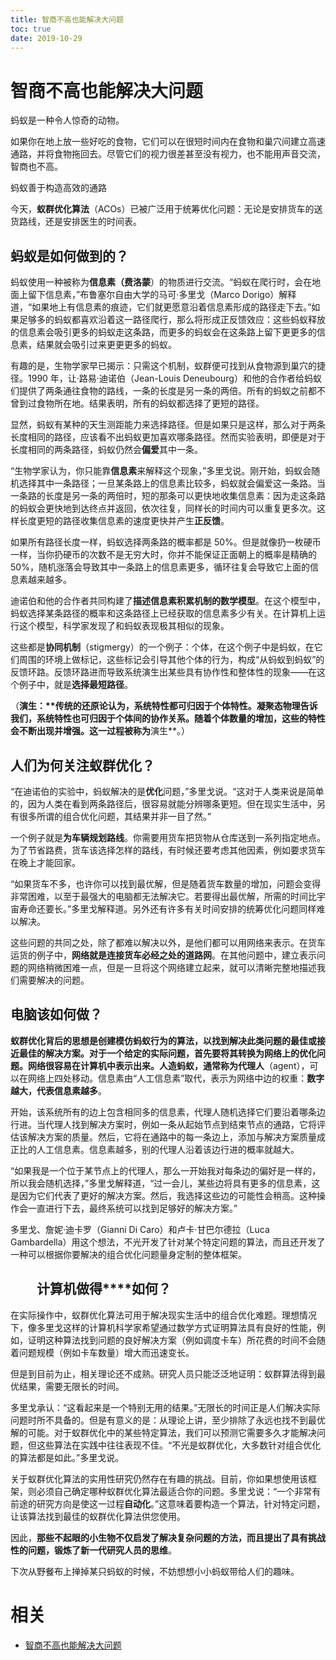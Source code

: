 ```yaml
---
title: 智商不高也能解决大问题
toc: true
date: 2019-10-29
---
```

# 智商不高也能解决大问题

蚂蚁是一种令人惊奇的动物。

如果你在地上放一些好吃的食物，它们可以在很短时间内在食物和巢穴间建立高速通路，并将食物拖回去。尽管它们的视力很差甚至没有视力，也不能用声音交流，智商也不高。

蚂蚁善于构造高效的通路

今天，**蚁群优化算法**（ACOs）已被广泛用于统筹优化问题：无论是安排货车的送货路线，还是安排医生的时间表。

## **蚂蚁是如何做到的？**

蚂蚁使用一种被称为**信息素（费洛蒙**）的物质进行交流。“蚂蚁在爬行时，会在地面上留下信息素，”布鲁塞尔自由大学的马可·多里戈（Marco Dorigo）解释道，“如果地上有信息素的痕迹，它们就更愿意沿着信息素形成的路径走下去。”如果足够多的蚂蚁都喜欢沿着这一路径爬行，那么将形成正反馈效应：这些蚂蚁释放的信息素会吸引更多的蚂蚁走这条路，而更多的蚂蚁会在这条路上留下更更多的信息素，结果就会吸引过来更更更多的蚂蚁。

有趣的是，生物学家早已揭示：只需这个机制，蚁群便可找到从食物源到巢穴的捷径。1990 年，让·路易·迪诺伯（Jean-Louis Deneubourg）和他的合作者给蚂蚁们提供了两条通往食物的路线，一条的长度是另一条的两倍。所有的蚂蚁之前都不曾到过食物所在地。结果表明，所有的蚂蚁都选择了更短的路径。

显然，蚂蚁有某种的天生测距能力来选择路径。但是如果只是这样，那么对于两条长度相同的路径，应该看不出蚂蚁更加喜欢哪条路径。然而实验表明，即便是对于长度相同的两条路径，蚂蚁仍然会**偏爱**其中一条。

“生物学家认为，你只能靠**信息素**来解释这个现象，”多里戈说。刚开始，蚂蚁会随机选择其中一条路径；一旦某条路上的信息素比较多，蚂蚁就会偏爱这一条路。当一条路的长度是另一条的两倍时，短的那条可以更快地收集信息素：因为走这条路的蚂蚁会更快地到达终点并返回，依次往复，同样长的时间内可以重复更多次。这样长度更短的路径收集信息素的速度更快并产生**正反馈**。

如果所有路径长度一样，蚂蚁选择两条路的概率都是 50%。但是就像扔一枚硬币一样，当你扔硬币的次数不是无穷大时，你并不能保证正面朝上的概率是精确的 50%，随机涨落会导致其中一条路上的信息素更多，循环往复会导致它上面的信息素越来越多。

迪诺伯和他的合作者共同构建了**描述信息素积累机制的数学模型**。在这个模型中，蚂蚁选择某条路径的概率和这条路径上已经获取的信息素多少有关。在计算机上运行这个模型，科学家发现了和蚂蚁表现极其相似的现象。

这些都是**协同机制**（stigmergy）的一个例子：个体，在这个例子中是蚂蚁，在它们周围的环境上做标记，这些标记会引导其他个体的行为，构成“从蚂蚁到蚂蚁”的反馈环路。反馈环路进而导致系统演生出某些具有协作性和整体性的现象——在这个例子中，就是**选择最短路径**。

（**演生：****传统的还原论认为，系统特性都可归因于个体特性**。凝聚态物理告诉我们，系统特性也可归因于个体间的协作关系。随着个体数量的增加，这些的特性会不断出现并增强。这一过程被称为**演生**。）

## **人们为何关注蚁群优化？**

“在迪诺伯的实验中，蚂蚁解决的是**优化**问题，”多里戈说。“这对于人类来说是简单的，因为人类在看到两条路径后，很容易就能分辨哪条更短。但在现实生活中，另有很多所谓的组合优化问题，其结果并非一目了然。”

一个例子就是**为车辆规划路线**。你需要用货车把货物从仓库送到一系列指定地点。为了节省路费，货车该选择怎样的路线，有时候还要考虑其他因素，例如要求货车在晚上才能回家。

“如果货车不多，也许你可以找到最优解，但是随着货车数量的增加，问题会变得非常困难，以至于最强大的电脑都无法解决它。若要得出最优解，所需的时间比宇宙寿命还要长。”多里戈解释道。另外还有许多有关时间安排的统筹优化问题同样难以解决。

这些问题的共同之处，除了都难以解决以外，是他们都可以用网络来表示。在货车运货的例子中，**网络就是连接货车必经之处的道路网**。在其他问题中，建立表示问题的网络稍微困难一点，但是一旦将这个网络建立起来，就可以清晰完整地描述我们需要解决的问题。

## **电脑该如何做？**

**蚁群优化背后的思想是创建模仿蚂蚁行为的算法，以找到解决此类问题的最佳或接近最佳的解决方案。**对于一个给定的实际问题，首先要将其转换为网络上的优化问题。网络很容易在计算机中表示出来。**人造蚂蚁**，通常称为**代理人**（agent），可以在网络上四处移动。信息素由“人工信息素”取代，表示为网络中边的权重：**数字越大，代表信息素越多**。

开始，该系统所有的边上包含相同多的信息素，代理人随机选择它们要沿着哪条边行进。当代理人找到解决方案时，例如一条从起始节点到结束节点的通路，它将评估该解决方案的质量。然后，它将在通路中的每一条边上，添加与解决方案质量成正比的人工信息素。信息素越多，别的代理人沿着该边行进的概率就越大。

“如果我是一个位于某节点上的代理人，那么一开始我对每条边的偏好是一样的，所以我会随机选择，”多里戈解释道，“过一会儿，某些边将具有更多的信息素，这是因为它们代表了更好的解决方案。然后，我选择这些边的可能性会稍高。这种操作会一直进行下去，最终系统可以找到足够好的解决方案。”

多里戈、詹妮·迪卡罗（Gianni Di Caro）和卢卡·甘巴尔德拉（Luca Gambardella）用这个想法，不光开发了针对某个特定问题的算法，而且还开发了一种可以根据你要解决的组合优化问题量身定制的整体框架。

## 　　**计算机做得****如何？**

在实际操作中，蚁群优化算法可用于解决现实生活中的组合优化难题。理想情况下，像多里戈这样的计算机科学家希望通过数学方式证明算法具有良好的性能，例如，证明这种算法找到问题的良好解决方案（例如调度卡车）所花费的时间不会随着问题规模（例如卡车数量）增大而迅速变长。

但是到目前为止，相关理论还不成熟。研究人员只能泛泛地证明：蚁群算法得到最优结果，需要无限长的时间。

多里戈承认：“这看起来是一个特别无用的结果。”无限长的时间正是人们解决实际问题时所不具备的。但是有意义的是：从理论上讲，至少排除了永远也找不到最优解的可能。对于蚁群优化中的某些特定算法，我们可以预测它需要多久才能解决问题，但这些算法在实践中往往表现不佳。“不光是蚁群优化，大多数针对组合优化的算法都是如此。”多里戈说。

关于蚁群优化算法的实用性研究仍然存在有趣的挑战。目前，你如果想使用该框架，则必须自己确定哪种蚁群优化算法最适合你的问题。多里戈说：“一个非常有前途的研究方向是使这一过程**自动化**。”这意味着要构造一个算法，针对特定问题，让该算法找到最佳的蚁群优化算法供您使用。

因此，**那些不起眼的小生物不仅启发了解决复杂问题的方法，而且提出了具有挑战性的问题，锻炼了新一代研究人员的思维**。

下次从野餐布上掸掉某只蚂蚁的时候，不妨想想小小蚂蚁带给人们的趣味。

# 相关

- [智商不高也能解决大问题](https://news.cnblogs.com/n/645495/)
